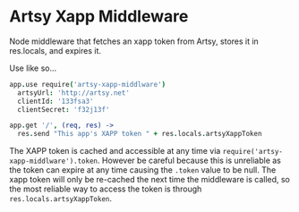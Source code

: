 # Artsy Xapp Middleware

Node middleware that fetches an xapp token from Artsy, stores it in res.locals, and expires it.

Use like so...

````coffeescript
app.use require('artsy-xapp-middlware')
  artsyUrl: 'http://artsy.net'
  clientId: '133fsa3'
  clientSecret: 'f32j13f'

app.get '/', (req, res) ->
  res.send "This app's XAPP token " + res.locals.artsyXappToken
````

The XAPP token is cached and accessible at any time via `require('artsy-xapp-middlware').token`. However be careful because this is unreliable as the token can expire at any time causing the `.token` value to be null. The xapp token will only be re-cached the next time the middleware is called, so the most reliable way to access the token is through `res.locals.artsyXappToken`.
